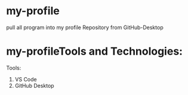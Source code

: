 # my-profile
pull all program into my profile Repository from GitHub-Desktop
# my-profileTools and Technologies:
 Tools:
 1. VS Code
 2. GitHub Desktop